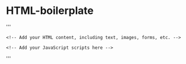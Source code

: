 # HTML-boilerplate

'''
<!DOCTYPE html>
<html lang="en">
<head>
    <meta charset="UTF-8">
    <meta name="viewport" content="width=device-width, initial-scale=1.0">
    <title>Your Page Title</title>
    <!-- Add any additional meta tags, CSS, or JavaScript links here -->
</head>
<body>
    <!-- Your content goes here -->
    
    <!-- Add your HTML content, including text, images, forms, etc. -->

    <!-- Add your JavaScript scripts here -->
</body>
</html>
'''
